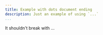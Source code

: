 ```yaml
---
title: Example with dots document ending
description: Just an example of using `...`
...
```


It shouldn't break with ...